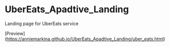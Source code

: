 # UberEats_Apadtive_Landing
Landing page for UberEats service

[Preview] (https://anniemarkina.github.io/UberEats_Apadtive_Landing/uber_eats.html)
